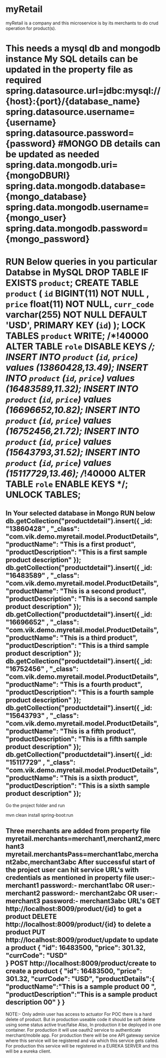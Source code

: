# myRetail
myRetail is a company and this microservice is by its merchants to do crud operation for product(s).

This needs a mysql db and mongodb instance
My SQL details can be updated in the property file as required
spring.datasource.url=jdbc:mysql://{host}:{port}/{database_name}
spring.datasource.username={username}
spring.datasource.password={password}
#MONGO DB details can be updated as needed
spring.data.mongodb.uri={mongoDBURI}
spring.data.mongodb.database={mongo_database}
spring.data.mongodb.username={mongo_user}
spring.data.mongodb.password={mongo_password}
==============================
RUN Below queries in you particular Databse in MySQL
DROP TABLE IF EXISTS `product`;
CREATE TABLE `product` (
  `id` BIGINT(11) NOT NULL ,
  `price` float(11) NOT NULL,
  `curr_code` varchar(255) NOT NULL DEFAULT 'USD',
  PRIMARY KEY (`id`)
);
LOCK TABLES `product` WRITE;
/*!40000 ALTER TABLE `role` DISABLE KEYS */;
INSERT INTO `product` (`id`, `price`) values (13860428,13.49);
INSERT INTO `product` (`id`, `price`) values (16483589,11.32);
INSERT INTO `product` (`id`, `price`) values (16696652,10.82);
INSERT INTO `product` (`id`, `price`) values (16752456,21.72);
INSERT INTO `product` (`id`, `price`) values (15643793,31.52);
INSERT INTO `product` (`id`, `price`) values (15117729,13.46);
/*!40000 ALTER TABLE `role` ENABLE KEYS */;
UNLOCK TABLES;
================================
In Your selected database in Mongo RUN below 
db.getCollection("productdetail").insert({
    _id: "13860428" ,
    "_class": "com.vik.demo.myretail.model.ProductDetails",
    "productName": "This is a first product",
    "productDescription": "This is a first sample product description"
});
db.getCollection("productdetail").insert({
    _id: "16483589" ,
    "_class": "com.vik.demo.myretail.model.ProductDetails",
    "productName": "This is a second product",
    "productDescription": "This is a second sample product description"
});
db.getCollection("productdetail").insert({
    _id: "16696652" ,
    "_class": "com.vik.demo.myretail.model.ProductDetails",
    "productName": "This is a third product",
    "productDescription": "This is a third sample product description"
});
db.getCollection("productdetail").insert({
    _id: "16752456" ,
    "_class": "com.vik.demo.myretail.model.ProductDetails",
    "productName": "This is a fourth product",
    "productDescription": "This is a fourth sample product description"
});
db.getCollection("productdetail").insert({
    _id: "15643793" ,
    "_class": "com.vik.demo.myretail.model.ProductDetails",
    "productName": "This is a fifth product",
    "productDescription": "This is a fifth sample product description"
});
db.getCollection("productdetail").insert({
    _id: "15117729" ,
    "_class": "com.vik.demo.myretail.model.ProductDetails",
    "productName": "This is a sixth product",
    "productDescription": "This is a sixth sample product description"
});
--------------------------------------------------------
 Go the project folder and run
 
 mvn clean install spring-boot:run
 
Three merchants are added from property file
myretail.merchants=merchant1,merchant2,merchant3
myretail.merchantsPass=merchant1abc,merchant2abc,merchant3abc
After successful start of the project user can hit service URL's with credentials as mentioned in property file
user:- merchant1
password:- merchant1abc
OR
user:- merchant2
password:- merchant2abc
OR
user:- merchant3
password:- merchant3abc
URL's
GET http://localhost:8009/product/{id} to get a product
DELETE http://localhost:8009/product/{id} to delete a product
PUT http://localhost:8009/product/update to update a product
{
    "id": 16483500,
    "price": 301.32,
    "currCode": "USD"	
}
POST http://localhost:8009/product/create to create a product
{
    "id": 16483500,
    "price": 301.32,
    "currCode": "USD",
    "productDetails":{
		"productName":"This is a sample product 00 ",
		"productDescription":"This is a sample product description 00"
	}
}
---
NOTE:- 
Only admin user has access to actuator
For POC there is a hard delete of product.
But in production useable code it should be soft delete using some status active true/false
Also, In production it be deployed in one container. 
For production it will use oauth2 service to authenticate merchant/mobile app.
For production there will be one API gateway service where this service will be registered and via which this service gets called.
For production this service will be registered in a EUREKA SERVER and this will be a eureka client.

